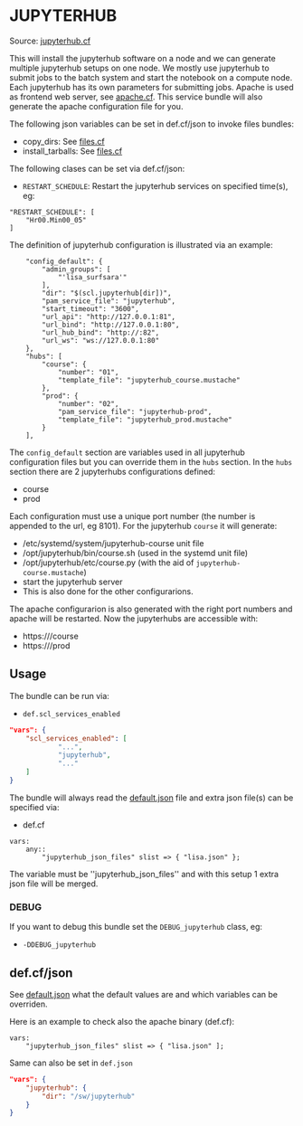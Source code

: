 # JUPYTERHUB

Source: [jupyterhub.cf](/services/jupyterhub.cf)


This will install the jupyterhub software on a node and we can generate multiple jupyterhub setups on
one node. We mostly use jupyterhub to submit jobs to the batch system and start the notebook on a compute
node. Each jupyterhub has its own parameters for submitting jobs. Apache is used as frontend web server,
see [apache.cf](/services/apache.cf). This service bundle will also generate the apache configuration
file for you.

The following json variables can be set in def.cf/json to  invoke files bundles:
 * copy_dirs: See [files.cf](/masterfiles/lib/scl/files.cf)
 * install_tarballs: See [files.cf](/masterfiles/lib/scl/files.cf)

The following clases can be set via def.cf/json:
 *  `RESTART_SCHEDULE`:  Restart the jupyterhub services on specified time(s), eg:
```
"RESTART_SCHEDULE": [
    "Hr00.Min00_05"
]
```

The definition of jupyterhub configuration is illustrated via an example:
```
    "config_default": {
        "admin_groups": [
            "'lisa_surfsara'"
        ],
        "dir": "$(scl.jupyterhub[dir])",
        "pam_service_file": "jupyterhub",
        "start_timeout": "3600",
        "url_api": "http://127.0.0.1:81",
        "url_bind": "http://127.0.0.1:80",
        "url_hub_bind": "http://:82",
        "url_ws": "ws://127.0.0.1:80"
    },
    "hubs": [
        "course": {
            "number": "01",
            "template_file": "jupyterhub_course.mustache"
        },
        "prod": {
            "number": "02",
            "pam_service_file": "jupyterhub-prod",
            "template_file": "jupyterhub_prod.mustache"
        }
    ],
```

The `config_default` section are variables used in all jupyterhub configuration files but you can
override them in the `hubs` section. In the `hubs` section there are 2 jupyterhubs configurations
defined:
 * course
 * prod

Each configuration must use a unique port number (the number is appended to the url, eg 8101).
For the jupyterhub `course` it will generate:
 * /etc/systemd/system/jupyterhub-course unit file
 * /opt/jupyterhub/bin/course.sh (used in the systemd unit file)
 * /opt/jupyterhub/etc/course.py (with the aid of `jupyterhub-course.mustache`)
 * start the jupyterhub server
 * This is also done for the other configurarions.

The apache configurarion is also generated with the right port numbers and apache will be restarted. Now
the jupyterhubs are accessible with:
 * https://<name>/course
 * https://<name>/prod

## Usage

The bundle can be run via:
 * `def.scl_services_enabled`
```json
"vars": {
    "scl_services_enabled": [
            "...",
            "jupyterhub",
            "..."
    ]
}
```

The bundle will always read the [default.json](/templates/jupyterhub/json/default.json) file
and extra json file(s) can be specified via:
 * def.cf
```
vars:
    any::
        "jupyterhub_json_files" slist => { "lisa.json" };
```

The variable must be ''jupyterhub_json_files'' and with this setup 1 extra json file will be merged.

### DEBUG

If you want to debug this bundle set the `DEBUG_jupyterhub` class, eg:
 * `-DDEBUG_jupyterhub`

## def.cf/json

See [default.json](/templates/jupyterhub/json/default.json) what the default values are and
which variables can be overriden.

Here is an example to check also the apache binary (def.cf):
```
vars:
    "jupyterhub_json_files" slist => { "lisa.json" ];
```

Same can also be set in `def.json`
```json
"vars": {
    "jupyterhub": {
        "dir": "/sw/jupyterhub"
    }
}
